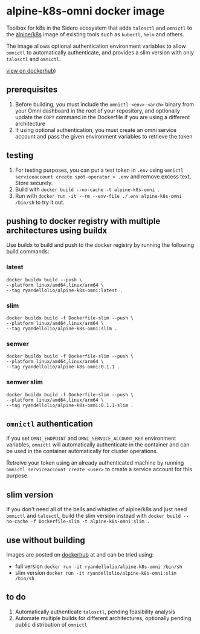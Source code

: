 # alpine-k8s-omni docker image
Toolbox for k8s in the Sidero ecosystem that adds `talosctl` and `omnictl` to the [alpine/k8s](https://hub.docker.com/r/alpine/k8s/tags/) image of existing tools such as `kubectl`, `helm` and others.

The image allows optional authentication environment variables to allow `omnictl` to automatically authenticate, and provides a slim version with only `talosctl` and `omnictl`.

[view on dockerhub](https://hub.docker.com/r/ryandellolio/alpine-k8s-omni))

## prerequisites
1. Before building, you must include the `omnictl-<env>-<arch>` binary from your Omni dashboard in the root of your repository, and optionally update the `COPY` command in the Dockerfile if you are using a different architecture
2. If using optional authentication, you must create an omni service account and pass the given environment variables to retrieve the token

## testing
1. For testing purposes, you can put a test token in `.env` using `omnictl serviceaccount create spot-operator > .env` and remove excess text.  Store securely.
2. Build with `docker build --no-cache -t alpine-k8s-omni .`
3. Run with `docker run -it --rm --env-file ./.env alpine-k8s-omni /bin/sh` to try it out.

## pushing to docker registry with multiple architectures using buildx
Use buildx to build and push to the docker registry by running the following build commands:

### latest
```
docker buildx build --push \
--platform linux/amd64,linux/arm64 \
--tag ryandellolio/alpine-k8s-omni:latest .
```

### slim
```
docker buildx build -f Dockerfile-slim --push \
--platform linux/amd64,linux/arm64 \
--tag ryandellolio/alpine-k8s-omni:slim .
```

### semver
```
docker buildx build -f Dockerfile-slim --push \
--platform linux/amd64,linux/arm64 \
--tag ryandellolio/alpine-k8s-omni:0.1.1 .
```

### semver slim
```
docker buildx build -f Dockerfile-slim --push \
--platform linux/amd64,linux/arm64 \
--tag ryandellolio/alpine-k8s-omni:0.1.1-slim .
```

## `omnictl` authentication
If you set `OMNI_ENDPOINT` and `OMNI_SERVICE_ACCOUNT_KEY` environment variables, `omnictl` will automatically authenticate in the container and can be used in the container automatically for cluster operations.

Retreive your token using an already authenticated machine by running `omnictl serviceaccount create <user>` to create a service account for this purpose.

## slim version
If you don't need all of the bells and whistles of alpine/k8s and just need `omnictl` and `talosctl`, build the slim version instead with `docker build --no-cache -f Dockerfile-slim -t alpine-k8s-omni:slim .`

## use without building
Images are posted on [dockerhub](https://hub.docker.com/r/ryandellolio/alpine-k8s-omni) at and can be tried using:
- full version `docker run -it ryandellolio/alpine-k8s-omni /bin/sh`
- slim version `docker run -it ryandellolio/alpine-k8s-omni:slim /bin/sh`

## to do
1. Automatically authenticate `talosctl`, pending feasibility analysis
2. Automate multiple builds for different architectures, optionally pending public distribution of `omnictl`